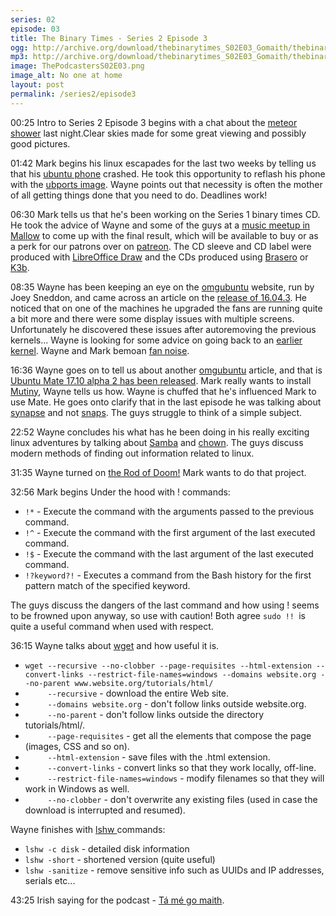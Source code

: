 ```yaml
---
series: 02
episode: 03
title: The Binary Times - Series 2 Episode 3
ogg: http://archive.org/download/thebinarytimes_S02E03_Gomaith/thebinarytimes_S02E03_Gomaith.ogg
mp3: http://archive.org/download/thebinarytimes_S02E03_Gomaith/thebinarytimes_S02E03_Gomaith.mp3 
image: ThePodcastersS02E03.png
image_alt: No one at home
layout: post
permalink: /series2/episode3
---
```

00:25 Intro to Series 2 Episode 3 begins with a chat about the [meteor shower](https://www.space.com/32868-perseid-meteor-shower-guide.html) last night.Clear skies made for some great viewing and possibly good pictures.

01:42 Mark begins his linux escapades for the last two weeks by telling us that his [ubuntu phone](https://www.bq.com/en/support/aquaris-e4-5-ubuntu-edition/support-sheet) crashed. He took this opportunity to reflash his phone with the [ubports image](https://ubports.com/page/fs-flash-phone). Wayne points out that necessity is often the mother of all getting things done that you need to do. Deadlines work!

06:30 Mark tells us that he's been working on the Series 1 binary times CD. He took the advice of Wayne and some of the guys at a [music meetup in Mallow](https://www.meetup.com/Mallow-Music-Meetup/) to come up with the final result, which will be available to buy or as a perk for our patrons over on [patreon](https://www.patreon.com/thebinarytimes). The CD sleeve and CD label were produced with [LibreOffice Draw](https://www.libreoffice.org/discover/draw/) and the CDs produced using [Brasero](https://wiki.gnome.org/Apps/Brasero/) or [K3b](https://userbase.kde.org/K3b).

08:35 Wayne has been keeping an eye on the [omgubuntu](http://www.omgubuntu.co.uk/) website, run by Joey Sneddon, and came across an article on the [release of 16.04.3](http://www.omgubuntu.co.uk/2017/08/ubuntu-16-04-3-lts-released). He noticed that on one of the machines he upgraded the fans are running quite a bit more and there were some display issues with multiple screens. Unfortunately he discovered these issues after autoremoving the previous kernels... Wayne is looking for some advice on going back to an [earlier kernel](https://help.ubuntu.com/community/Kernel/Upgrade?action=show&redirect=UpgradeKernel). Wayne and Mark bemoan [fan noise](https://xkcd.com/1378/).

16:36 Wayne goes on to tell us about another [omgubuntu](http://www.omgubuntu.co.uk/) article, and that is [ Ubuntu Mate 17.10 alpha 2 has been released](http://www.omgubuntu.co.uk/2017/07/ubuntu-mate-17-10-alpha-2-hud-global-menu). Mark really wants to install [Mutiny](https://ubuntu-mate.org/blog/ubuntu-mate-artful-alpha2/), Wayne tells us how. Wayne is chuffed that he's influenced Mark to use Mate. He goes onto clarify that in the last episode he was talking about [synapse](https://launchpad.net/synapse-project) and not [snaps](https://www.ubuntu.com/desktop/snappy). The guys struggle to think of a simple subject.

22:52 Wayne concludes his what has he been doing in his really exciting linux adventures by talking about [Samba](https://www.samba.org/) and [chown](http://www.linfo.org/chown.html). The guys discuss modern methods of finding out information related to linux.

31:35 Wayne turned on [the Rod of Doom!](https://nc.thisentertainer.co.uk:444/index.php/s/tUd5d42kjvG9kUR) Mark wants to do that project.

32:56 Mark begins Under the hood with ! commands:
* `!*` - Execute the command with the arguments passed to the previous command.
* `!^` - Execute the command with the first argument of the last executed command.
* `!$` - Execute the command with the last argument of the last executed command.
* `!?keyword?!` - Executes a command from the Bash history for the first pattern match of the specified keyword.

The guys discuss the dangers of the last command and how using ! seems to be frowned upon anyway, so use with caution! Both agree `sudo !! `is quite a useful command when used with respect.

36:15 Wayne talks about [wget](https://www.gnu.org/software/wget/) and how useful it is.
* `wget --recursive --no-clobber --page-requisites --html-extension --convert-links --restrict-file-names=windows --domains website.org --no-parent www.website.org/tutorials/html/`
* `     --recursive` - download the entire Web site.
* `     --domains website.org` - don't follow links outside website.org.
* `     --no-parent` - don't follow links outside the directory tutorials/html/.
* `     --page-requisites` - get all the elements that compose the page (images, CSS and so on).
* `     --html-extension` - save files with the .html extension.
* `     --convert-links` - convert links so that they work locally, off-line.
* `     --restrict-file-names=windows` - modify filenames so that they will work in Windows as well.
* `     --no-clobber` - don't overwrite any existing files (used in case the download is interrupted and resumed).

Wayne finishes with [lshw ](https://linux.die.net/man/1/lshw) commands:
* `lshw -c disk` - detailed disk information
* `lshw -short`  - shortened version (quite useful)
* `lshw -sanitize` - remove sensitive info such as UUIDs and IP addresses, serials etc...

43:25 Irish saying for the podcast - [T&aacute; m&eacute; go maith](http://www.omniglot.com/soundfiles/irish/fine1_ga.mp3).
